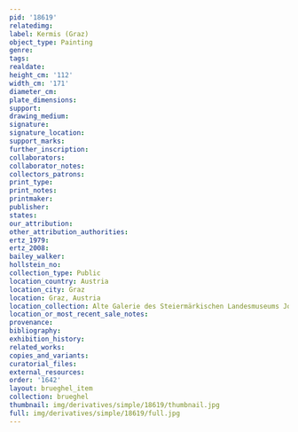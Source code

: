 ```yaml
---
pid: '18619'
relatedimg: 
label: Kermis (Graz)
object_type: Painting
genre: 
tags: 
realdate: 
height_cm: '112'
width_cm: '171'
diameter_cm: 
plate_dimensions: 
support: 
drawing_medium: 
signature: 
signature_location: 
support_marks: 
further_inscription: 
collaborators: 
collaborator_notes: 
collectors_patrons: 
print_type: 
print_notes: 
printmaker: 
publisher: 
states: 
our_attribution: 
other_attribution_authorities: 
ertz_1979: 
ertz_2008: 
bailey_walker: 
hollstein_no: 
collection_type: Public
location_country: Austria
location_city: Graz
location: Graz, Austria
location_collection: Alte Galerie des Steiermärkischen Landesmuseums Joanneum
location_or_most_recent_sale_notes: 
provenance: 
bibliography: 
exhibition_history: 
related_works: 
copies_and_variants: 
curatorial_files: 
external_resources: 
order: '1642'
layout: brueghel_item
collection: brueghel
thumbnail: img/derivatives/simple/18619/thumbnail.jpg
full: img/derivatives/simple/18619/full.jpg
---
```

